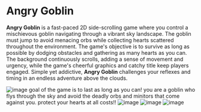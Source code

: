 # Angry Goblin

**Angry Goblin** is a fast-paced 2D side-scrolling game where you control a mischievous goblin navigating through a vibrant sky landscape. The goblin must jump to avoid menacing orbs while collecting hearts scattered throughout the environment. The game's objective is to survive as long as possible by dodging obstacles and gathering as many hearts as you can. The background continuously scrolls, adding a sense of movement and urgency, while the game's cheerful graphics and catchy title keep players engaged. Simple yet addictive, **Angry Goblin** challenges your reflexes and timing in an endless adventure above the clouds.

![image](https://github.com/user-attachments/assets/e3245fc7-0528-44eb-a756-41690ff40b4b)
goal of the game is to last as long as you can!
you are a goblin who flys through the sky and avoid the deadly orbs and minitors that come against you.
protect your hearts at all costs!!
![image](https://github.com/user-attachments/assets/a2fca897-afcc-4b06-875c-4c9ca6b1c408)
![image](https://github.com/user-attachments/assets/4584a5ee-320a-4f90-8ee7-e9487f5fd5c3)
![image](https://github.com/user-attachments/assets/dca55961-b32d-438d-9015-7aef71eecf52)

